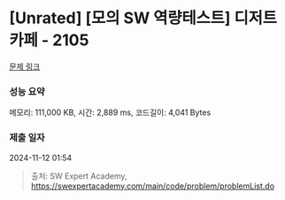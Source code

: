 # [Unrated] [모의 SW 역량테스트] 디저트 카페 - 2105 

[문제 링크](https://swexpertacademy.com/main/code/problem/problemDetail.do?contestProbId=AV5VwAr6APYDFAWu) 

### 성능 요약

메모리: 111,000 KB, 시간: 2,889 ms, 코드길이: 4,041 Bytes

### 제출 일자

2024-11-12 01:54



> 출처: SW Expert Academy, https://swexpertacademy.com/main/code/problem/problemList.do